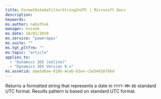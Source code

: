 ```yaml
---
title: FormatDateAsFilterStringInUTC | Microsoft Docs
description: 
keywords:
ms.author: nabuthuk
manager: kvivek
ms.date: 10/01/2019
ms.service: "powerapps"
ms.suite: ""
ms.tgt_pltfrm: ""
ms.topic: "article"
applies_to: 
  - "Dynamics 365 (online)"
  - "Dynamics 365 Version 9.x"
ms.assetid: daa5d6ae-0186-4ceb-b1ee-c5e548167bbd
---
```


Returns a formatted string that represents a date in `YYYY-MM-DD` standard UTC format. Results pattern is based on standard UTC format.
